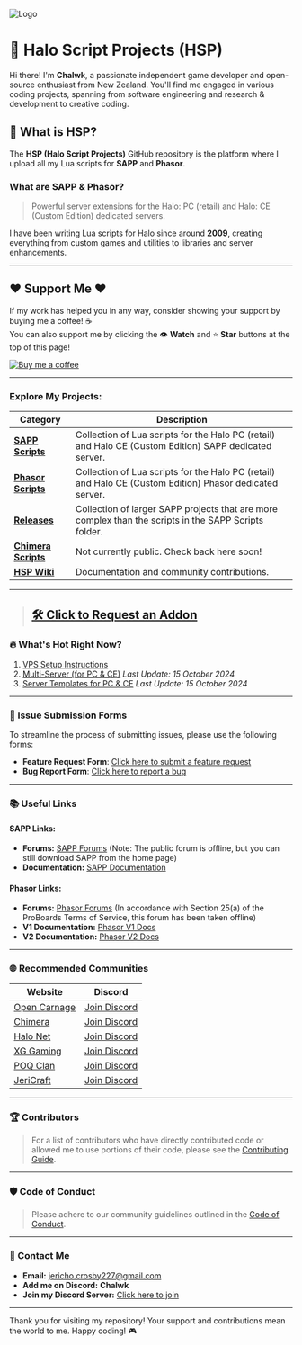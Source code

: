 ![Logo](https://i.imgur.com/t0W5aJe.png)

# 👾 Halo Script Projects (HSP)

Hi there! I'm **Chalwk**, a passionate independent game developer and open-source enthusiast from New Zealand. You'll find me engaged in various coding projects, spanning from software engineering and research & development to creative coding.

## 🚀 What is HSP?

The **HSP (Halo Script Projects)** GitHub repository is the platform where I upload all my Lua scripts for **SAPP** and **Phasor**.

### What are SAPP & Phasor?
> Powerful server extensions for the Halo: PC (retail) and Halo: CE (Custom Edition) dedicated servers.

I have been writing Lua scripts for Halo since around **2009**, creating everything from custom games and utilities to libraries and server enhancements.

---

## ❤️ Support Me ❤️

If my work has helped you in any way, consider showing your support by buying me a coffee! ☕  
You can also support me by clicking the 👁️ **Watch** and ⭐ **Star** buttons at the top of this page!

[![Buy me a coffee](https://www.paypalobjects.com/en_US/i/btn/btn_donateCC_LG.gif)](https://www.paypal.com/myaccount/transfer/pay)

---

### **Explore My Projects:**

| **Category**                                                                                      | **Description**                                                                                          |
|---------------------------------------------------------------------------------------------------|----------------------------------------------------------------------------------------------------------|
| [**SAPP Scripts**](https://github.com/Chalwk/HALO-SCRIPT-PROJECTS/tree/master/SAPP%20SCRIPTS)     | Collection of Lua scripts for the Halo PC (retail) and Halo CE (Custom Edition) SAPP dedicated server.   |
| [**Phasor Scripts**](https://github.com/Chalwk/HALO-SCRIPT-PROJECTS/tree/master/PHASOR%20SCRIPTS) | Collection of Lua scripts for the Halo PC (retail) and Halo CE (Custom Edition) Phasor dedicated server. |
| [**Releases**](https://github.com/Chalwk/HALO-SCRIPT-PROJECTS/releases)                           | Collection of larger SAPP projects that are more complex than the scripts in the SAPP Scripts folder.    |
| [**Chimera Scripts**](https://github.com/Chalwk/HALO-SCRIPT-PROJECTS/tree/master/CHIMERA/GLOBAL)  | Not currently public. Check back here soon!                                                              |
| [**HSP Wiki**](https://github.com/Chalwk/HALO-SCRIPT-PROJECTS/wiki)                               | Documentation and community contributions.                                                               |

---

> ## [🛠️ Click to Request an Addon](https://github.com/Chalwk/HALO-SCRIPT-PROJECTS/issues/new?template=feature_request.md)

### 🔥 What's Hot Right Now?

1. [VPS Setup Instructions](https://github.com/Chalwk/HALO-SCRIPT-PROJECTS/blob/master/Miscellaneous/VPS%20Setup%20Instructions.md)
2. [Multi-Server (for PC & CE)](https://github.com/Chalwk/HALO-SCRIPT-PROJECTS/releases/tag/multi-server) _Last Update: 15 October 2024_
3. [Server Templates for PC & CE](https://github.com/Chalwk/HALO-SCRIPT-PROJECTS/releases/tag/ReadyToGo) _Last Update: 15 October 2024_

---

### 📝 Issue Submission Forms

To streamline the process of submitting issues, please use the following forms:

- **Feature Request Form**: [Click here to submit a feature request](https://github.com/Chalwk/HALO-SCRIPT-PROJECTS/issues/new?assignees=Chalwk&labels=Feature%2CNeeds+Review&projects=&template=FEATURE_REQUEST.yaml&title=%5BFEATURE%5D+%3Ctitle%3E)
- **Bug Report Form**: [Click here to report a bug](https://github.com/Chalwk/HALO-SCRIPT-PROJECTS/issues/new?assignees=Chalwk&labels=Bug%2CNeeds+Triage&projects=&template=BUG_REPORT.yaml&title=%5BBUG%5D+%3Ctitle%3E)

---

### 📚 Useful Links

#### SAPP Links:
- **Forums:** [SAPP Forums](http://halo.isimaginary.com/) (Note: The public forum is offline, but you can still download SAPP from the home page)
- **Documentation:** [SAPP Documentation](http://halo.isimaginary.com/SAPP%20Documentation%20Revision%202.5.pdf)

#### Phasor Links:
- **Forums:** [Phasor Forums](http://phasor.proboards.com/) (In accordance with Section 25(a) of the ProBoards Terms of Service, this forum has been taken offline)
- **V1 Documentation:** [Phasor V1 Docs](http://phasor.halonet.net/archive/docs/05x.html)
- **V2 Documentation:** [Phasor V2 Docs](http://phasor.halonet.net/archive/docs/200.html)

---

### 🌐 Recommended Communities

| **Website**                                                                                        | **Discord**                                        |
|----------------------------------------------------------------------------------------------------|----------------------------------------------------|
| [Open Carnage](https://opencarnage.net)                                                            | [Join Discord](https://discord.gg/9HMDFa)          |
| [Chimera](https://opencarnage.net/index.php?/topic/6916-chimera-download-source-code-and-discord/) | [Join Discord](https://discord.gg/ZwQeBE2)         |
| [Halo Net](https://opencarnage.net)                                                                | [Join Discord](https://discord.gg/9HMDFa)          |
| [XG Gaming](https://www.xgclan.com)                                                                | [Join Discord](https://discord.gg/djqM24x8)        |
| [POQ Clan](http://poqclan.com/)                                                                    | [Join Discord](https://discord.com/invite/pTsKsEm) |
| [JeriCraft](https://discord.gg/wuVcM9AZrr)                                                         | [Join Discord](https://discord.gg/wuVcM9AZrr)      |

---

### 🏆 Contributors

> For a list of contributors who have directly contributed code or allowed me to use portions of their code, please see the [Contributing Guide](https://github.com/Chalwk/HALO-SCRIPT-PROJECTS/blob/master/CONTRIBUTING.md).

---

### 🛡️ Code of Conduct

> Please adhere to our community guidelines outlined in the [Code of Conduct](https://github.com/Chalwk/HALO-SCRIPT-PROJECTS/blob/master/CODE_OF_CONDUCT.md).

---

### 📧 Contact Me

- **Email:** [jericho.crosby227@gmail.com](mailto:jericho.crosby227@gmail.com)
- **Add me on Discord:** **Chalwk**
- **Join my Discord Server:** [Click here to join](https://discord.gg/wuVcM9AZrr)

---

Thank you for visiting my repository! Your support and contributions mean the world to me. Happy coding! 🎮
